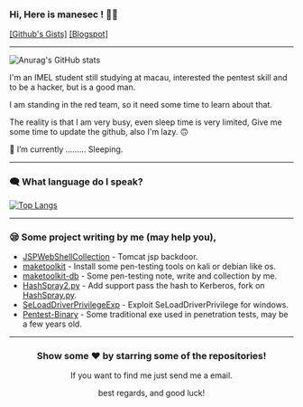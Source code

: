 ###  Hi, Here is manesec ! 🙋‍♂️

[\[Github's Gists\]](https://gist.github.com/manesec)  [\[Blogspot\]](https://manesec.blogspot.com/)

---

![Anurag's GitHub stats](https://github-readme-stats.vercel.app/api?username=manesec&show_icons=true)

I'm an IMEL student still studying at macau, interested the pentest skill and to be a hacker, but is a good man. 

I am standing in the red team, so it need some time to learn about that.

The reality is that I am very busy, even sleep time is very limited, Give me some time to update the github, also I'm lazy. 🙃

🌱 I’m currently .........  Sleeping.

--- 

### 🗨️ What language do I speak?
[![Top Langs](https://github-readme-stats.vercel.app/api/top-langs/?username=manesec&layout=compact)](https://github.com/anuraghazra/github-readme-stats)

<!--
**manesec/manesec** is a ✨ _special_ ✨ repository because its `README.md` (this file) appears on your GitHub profile.

Here are some ideas to get you started:

🔭 I’m currently working on ...
🌱 I’m currently learning ...
👯 I’m looking to collaborate on ...
🤔 I’m looking for help with ...
💬 Ask me about ...
📫 How to reach me: ...
😄 Pronouns: ...
⚡ Fun fact: ...
-->

---

### 😪 Some project writing by me (may help you), 

- [JSPWebShellCollection](https://github.com/manesec/JSPWebShellCollection) - Tomcat jsp backdoor.
- [maketoolkit](https://github.com/manesec/maketoolkit) - Install some pen-testing tools on kali or debian like os.
- [maketoolkit-db](https://github.com/manesec/maketoolkit-db) - Some pen-testing note, write and collection by me.
- [HashSpray2.py](https://github.com/manesec/HashSpray2.py) - Add support pass the hash to Kerberos, fork on [HashSpray.py](https://github.com/cube0x0/HashSpray.py).
- [SeLoadDriverPrivilegeExp](https://github.com/manesec/SeLoadDriverPrivilegeExp) - Exploit SeLoadDriverPrivilege for windows.
- [Pentest-Binary](https://github.com/manesec/Pentest-Binary) - Some traditional exe used in penetration tests, may be a few years old.

---
<div align="center">

### Show some ❤️ by starring some of the repositories!

If you want to find me just send me a email.

best regards, and good luck!

</div>

